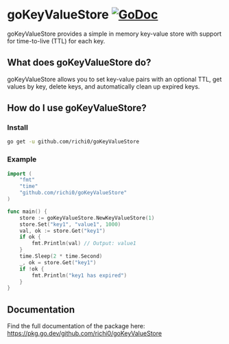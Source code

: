 # goKeyValueStore [![GoDoc](https://pkg.go.dev/badge/goKeyValueStore.svg)](https://pkg.go.dev/github.com/richi0/goKeyValueStore)

goKeyValueStore provides a simple in memory key-value store with support for time-to-live (TTL) for each key.

## What does goKeyValueStore do?

goKeyValueStore allows you to set key-value pairs with an optional TTL, get values by key, delete keys, and automatically clean up expired keys.

## How do I use goKeyValueStore?

### Install

```bash
go get -u github.com/richi0/goKeyValueStore
```

### Example

```go
import (
    "fmt"
    "time"
    "github.com/richi0/goKeyValueStore"
)

func main() {
    store := goKeyValueStore.NewKeyValueStore(1)
    store.Set("key1", "value1", 1000)
    val, ok := store.Get("key1")
    if ok {
        fmt.Println(val) // Output: value1
    }
    time.Sleep(2 * time.Second)
    _, ok = store.Get("key1")
    if !ok {
        fmt.Println("key1 has expired")
    }
}
```

## Documentation

Find the full documentation of the package here: https://pkg.go.dev/github.com/richi0/goKeyValueStore
